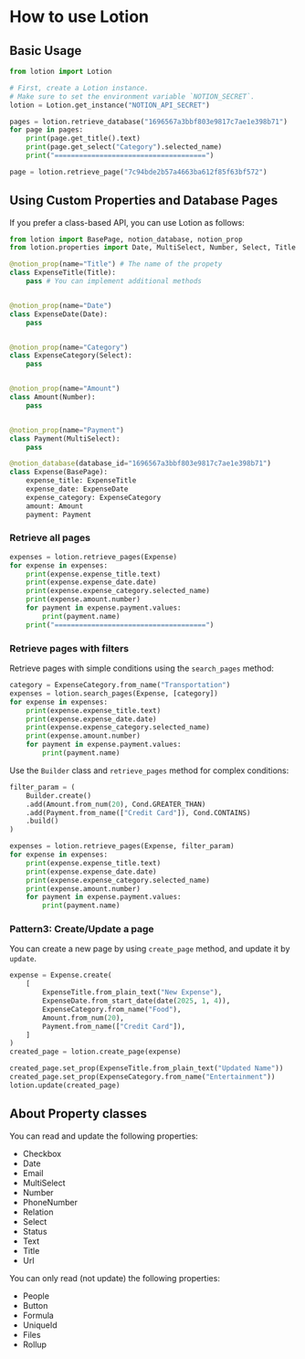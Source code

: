 # How to use Lotion

## Basic Usage

```python
from lotion import Lotion

# First, create a Lotion instance.
# Make sure to set the environment variable `NOTION_SECRET`.
lotion = Lotion.get_instance("NOTION_API_SECRET")

pages = lotion.retrieve_database("1696567a3bbf803e9817c7ae1e398b71")
for page in pages:
    print(page.get_title().text)
    print(page.get_select("Category").selected_name)
    print("=====================================")

page = lotion.retrieve_page("7c94bde2b57a4663ba612f85f63bf572")
```

## Using Custom Properties and Database Pages

If you prefer a class-based API, you can use Lotion as follows:

```python
from lotion import BasePage, notion_database, notion_prop
from lotion.properties import Date, MultiSelect, Number, Select, Title

@notion_prop(name="Title") # The name of the propety
class ExpenseTitle(Title):
    pass # You can implement additional methods


@notion_prop(name="Date")
class ExpenseDate(Date):
    pass


@notion_prop(name="Category")
class ExpenseCategory(Select):
    pass


@notion_prop(name="Amount")
class Amount(Number):
    pass


@notion_prop(name="Payment")
class Payment(MultiSelect):
    pass

@notion_database(database_id="1696567a3bbf803e9817c7ae1e398b71")
class Expense(BasePage):
    expense_title: ExpenseTitle
    expense_date: ExpenseDate
    expense_category: ExpenseCategory
    amount: Amount
    payment: Payment
```

### Retrieve all pages

```python
expenses = lotion.retrieve_pages(Expense)
for expense in expenses:
    print(expense.expense_title.text)
    print(expense.expense_date.date)
    print(expense.expense_category.selected_name)
    print(expense.amount.number)
    for payment in expense.payment.values:
        print(payment.name)
    print("=====================================")
```

### Retrieve pages with filters

Retrieve pages with simple conditions using the `search_pages` method:

```python
category = ExpenseCategory.from_name("Transportation")
expenses = lotion.search_pages(Expense, [category])
for expense in expenses:
    print(expense.expense_title.text)
    print(expense.expense_date.date)
    print(expense.expense_category.selected_name)
    print(expense.amount.number)
    for payment in expense.payment.values:
        print(payment.name)
```

Use the `Builder` class and `retrieve_pages` method for complex conditions:

```python
filter_param = (
    Builder.create()
    .add(Amount.from_num(20), Cond.GREATER_THAN)
    .add(Payment.from_name(["Credit Card"]), Cond.CONTAINS)
    .build()
)

expenses = lotion.retrieve_pages(Expense, filter_param)
for expense in expenses:
    print(expense.expense_title.text)
    print(expense.expense_date.date)
    print(expense.expense_category.selected_name)
    print(expense.amount.number)
    for payment in expense.payment.values:
        print(payment.name)
```

### Pattern3: Create/Update a page

You can create a new page by using `create_page` method, and update it by `update`.

```python
expense = Expense.create(
    [
        ExpenseTitle.from_plain_text("New Expense"),
        ExpenseDate.from_start_date(date(2025, 1, 4)),
        ExpenseCategory.from_name("Food"),
        Amount.from_num(20),
        Payment.from_name(["Credit Card"]),
    ]
)
created_page = lotion.create_page(expense)

created_page.set_prop(ExpenseTitle.from_plain_text("Updated Name"))
created_page.set_prop(ExpenseCategory.from_name("Entertainment"))
lotion.update(created_page)
```


## About Property classes

You can read and update the following properties:

- Checkbox
- Date
- Email
- MultiSelect
- Number
- PhoneNumber
- Relation
- Select
- Status
- Text
- Title
- Url

You can only read (not update) the following properties:

- People
- Button
- Formula
- UniqueId
- Files
- Rollup
